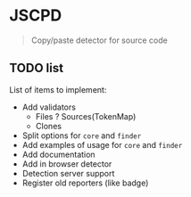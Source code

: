 # JSCPD
> Copy/paste detector for source code

## TODO list

List of items to implement:
 - Add validators
    - Files
    ? Sources(TokenMap)
    - Clones
 - Split options for `core` and `finder`
 - Add examples of usage for `core` and `finder`
 - Add documentation
 - Add in browser detector
 - Detection server support
 - Register old reporters (like badge)
